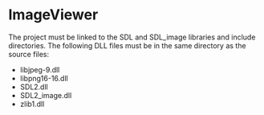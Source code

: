 # ImageViewer

The project must be linked to the SDL and SDL_image libraries and include directories. 
The following DLL files must be in the same directory as the source files:
- libjpeg-9.dll
- libpng16-16.dll
- SDL2.dll
- SDL2_image.dll
- zlib1.dll